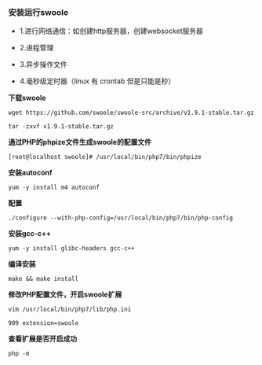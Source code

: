 ### 安装运行swoole

* 1.进行网络通信：如创建http服务器，创建websocket服务器

* 2.进程管理

* 3.异步操作文件

* 4.毫秒级定时器（linux 有 crontab 但是只能是秒）

**下载swoole**

```
wget https://github.com/swoole/swoole-src/archive/v1.9.1-stable.tar.gz
```

```
tar -zxvf v1.9.1-stable.tar.gz
```

**通过PHP的phpize文件生成swoole的配置文件**
```
[root@localhost swoole]# /usr/local/bin/php7/bin/phpize
```

**安装autoconf**

```
yum -y install m4 autoconf
```

**配置**
```
./configure --with-php-config=/usr/local/bin/php7/bin/php-config
```

**安装gcc-c++**
```
yum -y install glibc-headers gcc-c++
```

**编译安装**
```
make && make install
```

**修改PHP配置文件，开启swoole扩展**
```
vim /usr/local/bin/php7/lib/php.ini
```
```
909 extension=swoole
```

**查看扩展是否开启成功**
```
php -m
```
